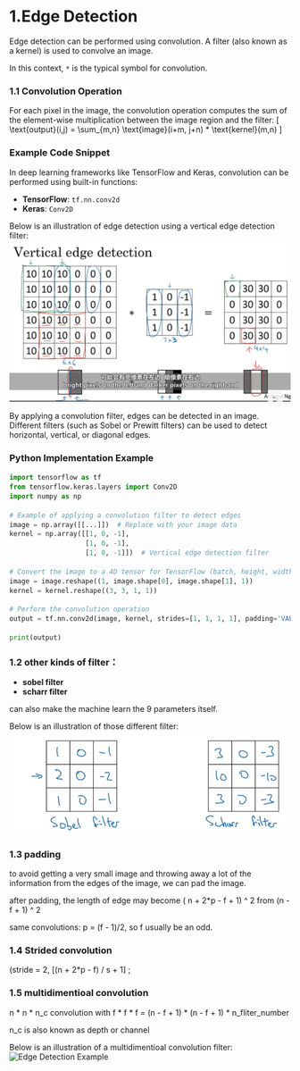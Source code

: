 # 1.Edge Detection

Edge detection can be performed using convolution. A filter (also known as a kernel) is used to convolve an image.

In this context, `*` is the typical symbol for convolution.

### 1.1 Convolution Operation

For each pixel in the image, the convolution operation computes the sum of the element-wise multiplication between the image region and the filter:
\[
\text{output}(i,j) = \sum_{m,n} \text{image}(i+m, j+n) * \text{kernel}(m,n)
\]

### Example Code Snippet

In deep learning frameworks like TensorFlow and Keras, convolution can be performed using built-in functions:

- **TensorFlow**: `tf.nn.conv2d`
- **Keras**: `Conv2D`

Below is an illustration of edge detection using a vertical edge detection filter:
![Edge Detection Example](../images/edged.png)

By applying a convolution filter, edges can be detected in an image. Different filters (such as Sobel or Prewitt filters) can be used to detect horizontal, vertical, or diagonal edges.

### Python Implementation Example

```python
import tensorflow as tf
from tensorflow.keras.layers import Conv2D
import numpy as np

# Example of applying a convolution filter to detect edges
image = np.array([[...]])  # Replace with your image data
kernel = np.array([[1, 0, -1],
                   [1, 0, -1],
                   [1, 0, -1]])  # Vertical edge detection filter

# Convert the image to a 4D tensor for TensorFlow (batch, height, width, channels)
image = image.reshape((1, image.shape[0], image.shape[1], 1))
kernel = kernel.reshape((3, 3, 1, 1))

# Perform the convolution operation
output = tf.nn.conv2d(image, kernel, strides=[1, 1, 1, 1], padding='VALID')

print(output)
```
### 1.2 other kinds of filter：
- **sobel filter**
- **scharr filter**

can also make the machine learn the 9 parameters itself.

Below is an illustration of those different filter:
![Edge Filter Example](../images/edged2.png)

### 1.3 padding
to avoid getting a very small image and throwing away a lot of the information from the edges of the image, we can pad the image.

after padding, the length of edge may become ( n + 2*p - f + 1) ^ 2 from (n - f + 1) ^ 2

same convolutions: p = (f - 1)/2, so f usually be an odd.

### 1.4 Strided convolution
(stride = 2, [(n + 2*p - f) / s + 1] ;
 
### 1.5  multidimentioal convolution  
n * n * n_c convolution with f * f * f = (n - f + 1) * (n - f + 1) * n_fliter_number

n_c is also known as depth or channel

Below is an illustration of a multidimentioal convolution  filter:
![Edge Detection Example](../images/convolution1.png)
